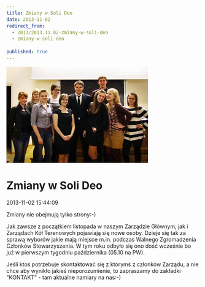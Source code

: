 ```yaml
---
title: Zmiany w Soli Deo
date: 2013-11-02
redirect_from: 
  - 2013/2013.11.02-zmiany-w-soli-deo
  - zmiany-w-soli-deo

published: true
---
```



![/assets/posts/2013/2013-11-02-zmiany-w-soli-deo/zarzad2013_2014.jpg](/assets/posts/2013/2013-11-02-zmiany-w-soli-deo/zarzad2013_2014.jpg)

# Zmiany w Soli Deo

<time>2013-11-02 15:44:09</time>



Zmiany nie obejmują tylko strony:-)

Jak zawsze z początkiem listopada w naszym Zarządzie Głównym, jak i Zarządach Kół Terenowych pojawiają się nowe osoby. Dzieje się tak za sprawą wyborów jakie mają miejsce m.in. podczas Walnego Zgromadzenia Członków Stowarzyszenia. W tym roku odbyło się ono dość wcześnie bo już w pierwszym tygodniu października (05.10 na PW).


Jeśli ktoś potrzebuje skontaktować się z którymś z członków Zarządu, a nie chce aby wynikło jakieś nieporozumienie, to zapraszamy do zakładki "KONTAKT" - tam aktualne namiary na nas:-)


<!--{{json:{"created_date":"2013-11-02 15:44:09","publish_down":"0000-00-00 00:00:00","id":"5322"}}}-->